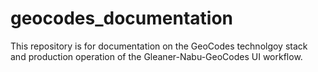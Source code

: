 # geocodes_documentation

This repository is for documentation on the GeoCodes technolgoy stack and production operation of the Gleaner-Nabu-GeoCodes UI workflow. 
